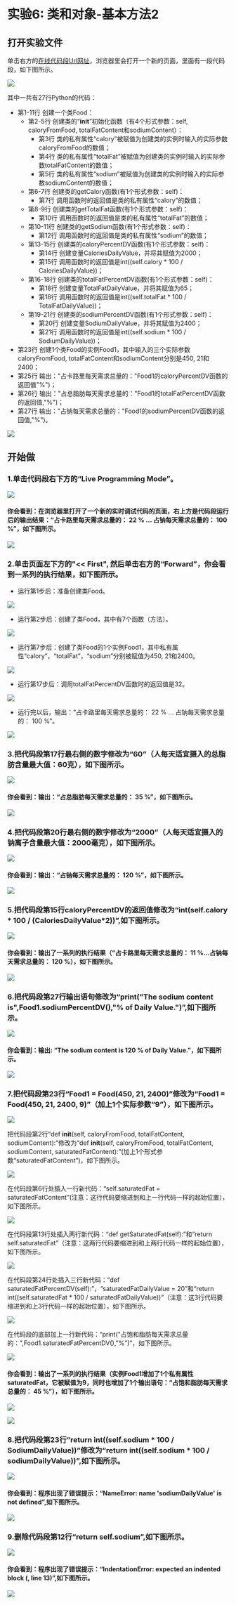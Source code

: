 # 实验6: 类和对象-基本方法2

## 打开实验文件

单击右方的[在线代码段Url网址](http://pythontutor.com/visualize.html#code=class%20Food%3A%0A%20%20%20%20def%20__init__%28self,%20caloryFromFood,%20totalFatContent,%20sodiumContent%29%3A%0A%20%20%20%20%20%20%20%20self.calory%20%3D%20caloryFromFood%0A%20%20%20%20%20%20%20%20self.totalFat%20%3D%20totalFatContent%0A%20%20%20%20%20%20%20%20self.sodium%20%3D%20sodiumContent%0A%20%20%20%20def%20getCalory%28self%29%3A%0A%20%20%20%20%20%20%20%20return%20self.calory%0A%20%20%20%20def%20getTotalFat%28self%29%3A%0A%20%20%20%20%20%20%20%20return%20self.totalFat%0A%20%20%20%20def%20getSodium%28self%29%3A%0A%20%20%20%20%20%20%20%20return%20self.sodium%0A%0A%20%20%20%20def%20caloryPercentDV%28self%29%3A%0A%20%20%20%20%20%20%20%20CaloriesDailyValue%20%3D%202000%20%20%20%20%20%20%20%0A%20%20%20%20%20%20%20%20return%20int%28%28self.calory%20*%20100%20/%20CaloriesDailyValue%29%29%0A%20%20%20%20def%20totalFatPercentDV%28self%29%3A%0A%20%20%20%20%20%20%20%20TotalFatDailyValue%20%3D%2065%20%20%0A%20%20%20%20%20%20%20%20return%20int%28%28self.totalFat%20*%20100%20/%20TotalFatDailyValue%29%29%0A%20%20%20%20def%20sodiumPercentDV%28self%29%3A%0A%20%20%20%20%20%20%20%20SodiumDailyValue%20%3D%202400%20%20%20%20%20%0A%20%20%20%20%20%20%20%20return%20int%28%28self.sodium%20*%20100%20/%20SodiumDailyValue%29%29%0A%0AFood1%20%3D%20Food%28450,%2021,%202400%29%0A%0Aprint%28%22%E5%8D%A0%E5%8D%A1%E8%B7%AF%E9%87%8C%E6%AF%8F%E5%A4%A9%E9%9C%80%E6%B1%82%E6%80%BB%E9%87%8F%E7%9A%84%EF%BC%9A%22,Food1.caloryPercentDV%28%29,%22%25%22%29%0Aprint%28%22%E5%8D%A0%E6%80%BB%E8%84%82%E8%82%AA%E6%AF%8F%E5%A4%A9%E9%9C%80%E6%B1%82%E6%80%BB%E9%87%8F%E7%9A%84%EF%BC%9A%22,Food1.totalFatPercentDV%28%29,%22%25%22%29%0Aprint%28%22%E5%8D%A0%E9%92%A0%E6%AF%8F%E5%A4%A9%E9%9C%80%E6%B1%82%E6%80%BB%E9%87%8F%E7%9A%84%EF%BC%9A%22,Food1.sodiumPercentDV%28%29,%22%25%22%29&cumulative=false&heapPrimitives=nevernest&mode=edit&origin=opt-frontend.js&py=3&rawInputLstJSON=%5B%5D&textReferences=false)，浏览器里会打开一个新的页面，里面有一段代码段，如下图所示。

![](/images/理解面向对象的基本思想/类和对象-基本方法2/png/0.png)

其中一共有27行Python的代码：

- 第1-11行 创建一个类Food：
	- 第2-5行 创建类的“__init__”初始化函数（有4个形式参数：self, caloryFromFood, totalFatContent和sodiumContent）：
		- 第3行 类的私有属性“calory”被赋值为创建类的实例时输入的实际参数caloryFromFood的数值；
		- 第4行 类的私有属性“totalFat”被赋值为创建类的实例时输入的实际参数totalFatContent的数值；
		- 第5行 类的私有属性“sodium”被赋值为创建类的实例时输入的实际参数sodiumContent的数值；
	- 第6-7行 创建类的getCalory函数(有1个形式参数：self)：
		- 第7行 调用函数时的返回值是类的私有属性“calory”的数值；
	- 第8-9行 创建类的getTotalFat函数(有1个形式参数：self)：
		- 第10行 调用函数时的返回值是类的私有属性“totalFat”的数值；
	- 第10-11行 创建类的getSodium函数(有1个形式参数：self)：
		- 第12行 调用函数时的返回值是类的私有属性“sodium”的数值；
	- 第13-15行 创建类的caloryPercentDV函数(有1个形式参数：self)：
		- 第14行 创建变量CaloriesDailyValue，并将其赋值为2000；
		- 第15行 调用函数时的返回值是int((self.calory * 100 / CaloriesDailyValue))；
	- 第16-18行 创建类的totalFatPercentDV函数(有1个形式参数：self)：
		- 第18行 创建变量TotalFatDailyValue，并将其赋值为65；
		- 第18行 调用函数时的返回值是int((self.totalFat * 100 / TotalFatDailyValue))；
	- 第19-21行 创建类的sodiumPercentDV函数(有1个形式参数：self)：
		- 第20行 创建变量SodiumDailyValue，并将其赋值为2400；
		- 第21行 调用函数时的返回值是int((self.sodium * 100 / SodiumDailyValue))；
- 第23行 创建1个类Food的实例Food1，其中输入的三个实际参数caloryFromFood, totalFatContent和sodiumContent分别是450, 21和2400；
- 第25行 输出："占卡路里每天需求总量的："Food1的caloryPercentDV函数的返回值"%")；
- 第26行 输出："占总脂肪每天需求总量的："Food1的totalFatPercentDV函数的返回值,"%")；
- 第27行 输出："占钠每天需求总量的："Food1的sodiumPercentDV函数的返回值,"%")。

![](/images/理解面向对象的基本思想/类和对象-基本方法2/png/康师傅_海鲜面_nutritionfacts.png)

## 开始做

### 1.单击代码段右下方的“Live Programming Mode”。

![](/images/理解面向对象的基本思想/类和对象-基本方法2/png/1a.png)

#### 你会看到：在浏览器里打开了一个新的实时调试代码的页面，右上方是代码段运行后的输出结果：“占卡路里每天需求总量的： 22 % ... 占钠每天需求总量的： 100 %”，如下图所示。

![](/images/理解面向对象的基本思想/类和对象-基本方法2/png/1b.png)

### 2.单击页面左下方的"<< First", 然后单击右方的“Forward”，你会看到一系列的执行结果，如下图所示。

- 运行第1步后：准备创建类Food。

![](/images/理解面向对象的基本思想/类和对象-基本方法2/png/2b1.png)

- 运行第2步后：创建了类Food，其中有7个函数（方法）。

![](/images/理解面向对象的基本思想/类和对象-基本方法2/png/2b2.png)

- 运行第7步后：创建了类Food的1个实例Food1，其中私有属性“calory”，“totalFat”，“sodium”分别被赋值为450, 21和2400。

![](/images/理解面向对象的基本思想/类和对象-基本方法2/png/2b4.png)

- 运行第17步后：调用totalFatPercentDV函数时的返回值是32。

![](/images/理解面向对象的基本思想/类和对象-基本方法2/png/2b5.png)

- 运行完以后，输出：“占卡路里每天需求总量的： 22 % ... 占钠每天需求总量的： 100 %”。

![](/images/理解面向对象的基本思想/类和对象-基本方法2/png/2b6.png)

### 3.把代码段第17行最右侧的数字修改为“60”（人每天适宜摄入的总脂肪含量最大值：60克），如下图所示。

![](/images/理解面向对象的基本思想/类和对象-基本方法2/png/3a.png)

#### 你会看到：输出：“占总脂肪每天需求总量的： 35 %”，如下图所示。

![](/images/理解面向对象的基本思想/类和对象-基本方法2/png/3b.png)

### 4.把代码段第20行最右侧的数字修改为“2000”（人每天适宜摄入的钠离子含量最大值：2000毫克），如下图所示。

![](/images/理解面向对象的基本思想/类和对象-基本方法2/png/4a.png)

#### 你会看到：输出：“占钠每天需求总量的： 120 %”，如下图所示。

![](/images/理解面向对象的基本思想/类和对象-基本方法2/png/4b.png)

### 5.把代码段第15行caloryPercentDV的返回值修改为“int(self.calory * 100 / (CaloriesDailyValue*2))”,如下图所示。

![](/images/理解面向对象的基本思想/类和对象-基本方法2/png/5a.png)

#### 你会看到：输出了一系列的执行结果（“占卡路里每天需求总量的： 11 %...占钠每天需求总量的： 120 %），如下图所示。

![](/images/理解面向对象的基本思想/类和对象-基本方法2/png/5b.png)

### 6.把代码段第27行输出语句修改为“print("The sodium content is",Food1.sodiumPercentDV(),"% of Daily Value.")”,如下图所示。

![](/images/理解面向对象的基本思想/类和对象-基本方法2/png/6a.png)

#### 你会看到：输出: “The sodium content is 120 % of Daily Value.”，如下图所示。

![](/images/理解面向对象的基本思想/类和对象-基本方法2/png/6b.png)

### 7.把代码段第23行“Food1 = Food(450, 21, 2400)”修改为“Food1 = Food(450, 21, 2400, 9)”（加上1个实际参数“9”），如下图所示。

![](/images/理解面向对象的基本思想/类和对象-基本方法2/png/7a1.png)

把代码段第2行“def __init__(self, caloryFromFood, totalFatContent, sodiumContent):”修改为“def __init__(self, caloryFromFood, totalFatContent, sodiumContent, saturatedFatContent):”(加上1个形式参数“saturatedFatContent”)，如下图所示。

![](/images/理解面向对象的基本思想/类和对象-基本方法2/png/7a2.png)

在代码段第6行处插入一行新代码：“self.saturatedFat = saturatedFatContent”(注意：这行代码要缩进到和上一行代码一样的起始位置），如下图所示。

![](/images/理解面向对象的基本思想/类和对象-基本方法2/png/7a3.png)

在代码段第13行处插入两行新代码：“def getSaturatedFat(self):”和“return self.saturatedFat”（注意：这两行代码要缩进到和上两行代码一样的起始位置），如下图所示。

![](/images/理解面向对象的基本思想/类和对象-基本方法2/png/7a4.png)

在代码段第24行处插入三行新代码：“def saturatedFatPercentDV(self):”，“saturatedFatDailyValue = 20”和“return int((self.saturatedFat * 100 / saturatedFatDailyValue))”（注意：这3行代码要缩进到和上3行代码一样的起始位置），如下图所示。

![](/images/理解面向对象的基本思想/类和对象-基本方法2/png/7a5.png)

在代码段的底部加上一行新代码：“print("占饱和脂肪每天需求总量的：",Food1.saturatedFatPercentDV(),"%")”，如下图所示。

![](/images/理解面向对象的基本思想/类和对象-基本方法2/png/7a6.png)

#### 你会看到：输出了一系列的执行结果（实例Food1增加了1个私有属性saturatedFat，它被赋值为9，同时也增加了1个输出语句：“占饱和脂肪每天需求总量的： 45 %”），如下图所示。

![](/images/理解面向对象的基本思想/类和对象-基本方法2/png/7b1.png)

![](/images/理解面向对象的基本思想/类和对象-基本方法2/png/7b2.png)

### 8.把代码段第23行“return int((self.sodium * 100 / SodiumDailyValue))”修改为“return int((self.sodium * 100 / sodiumDailyValue))”,如下图所示。

![](/images/理解面向对象的基本思想/类和对象-基本方法2/png/8a.png)

#### 你会看到：程序出现了错误提示：“NameError: name 'sodiumDailyValue' is not defined”,如下图所示。

![](/images/理解面向对象的基本思想/类和对象-基本方法2/png/8b.png)

### 9.删除代码段第12行“return self.sodium”,如下图所示。

![](/images/理解面向对象的基本思想/类和对象-基本方法2/png/9a.png)

#### 你会看到：程序出现了错误提示：“IndentationError: expected an indented block (<string>, line 13)”,如下图所示。

![](/images/理解面向对象的基本思想/类和对象-基本方法2/png/9b.png)